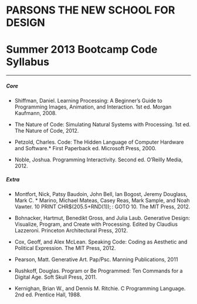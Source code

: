 # PARSONS THE NEW SCHOOL FOR DESIGN
# Summer 2013 Bootcamp Code Syllabus
-------------------------------------------------------------------

##### Core
* Shiffman, Daniel. Learning Processing: A Beginner’s Guide to Programming Images, Animation, and Interaction. 1st ed. Morgan Kaufmann, 2008.

* The Nature of Code: Simulating Natural Systems with Processing. 1st ed. The Nature of Code, 2012.

* Petzold, Charles. Code: The Hidden Language of Computer Hardware and Software.*  First Paperback ed. Microsoft Press, 2000.

* Noble, Joshua. Programming Interactivity. Second ed. O’Reilly Media, 2012.

##### Extra

* Montfort, Nick, Patsy Baudoin, John Bell, Ian Bogost, Jeremy Douglass, Mark C. * Marino, Michael Mateas, Casey Reas, Mark Sample, and Noah Vawter. 10 PRINT CHR$(205.5+RND(1)); : GOTO 10. The MIT Press, 2012.

* Bohnacker, Hartmut, Benedikt Gross, and Julia Laub. Generative Design: Visualize, Program, and Create with Processing. Edited by Claudius Lazzeroni. Princeton Architectural Press, 2012.

* Cox, Geoff, and Alex McLean. Speaking Code: Coding as Aesthetic and Political Expression. The MIT Press, 2012.

* Pearson, Matt. Generative Art. Pap/Psc. Manning Publications, 2011

* Rushkoff, Douglas. Program or Be Programmed: Ten Commands for a Digital Age. Soft Skull Press, 2011.

* Kernighan, Brian W., and Dennis M. Ritchie. C Programming Language. 2nd ed. Prentice Hall, 1988.
